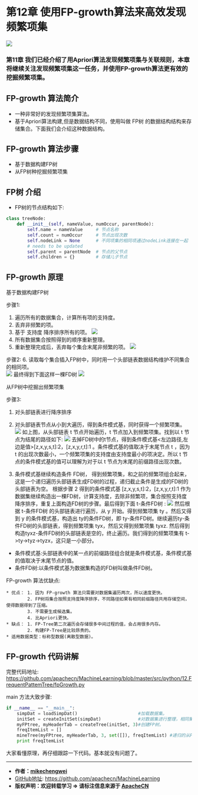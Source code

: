 
# 第12章 使用FP-growth算法来高效发现频繁项集

![](../images/12.Fd-growth/apachecn_fd_growth_homepage.png)

### 第11章 我们已经介绍了用Apriori算法发现频繁项集与关联规则，本章将继续关注发现频繁项集这一任务，并使用FP-growth算法更有效的挖掘频繁项集。

## FP-growth 算法简介

* 一种非常好的发现频繁项集算法。
* 基于Apriori算法构建,但是数据结构不同，使用叫做 FP树 的数据结构结构来存储集合。下面我们会介绍这种数据结构。

## FP-growth 算法步骤
- 基于数据构建FP树   
- 从FP树种挖掘频繁项集 

## FP树 介绍
* FP树的节点结构如下:

```python
class treeNode:
    def __init__(self, nameValue, numOccur, parentNode):
        self.name = nameValue     # 节点名称
        self.count = numOccur     # 节点出现次数
        self.nodeLink = None      # 不同项集的相同项通过nodeLink连接在一起
        # needs to be updated
        self.parent = parentNode  # 节点的父节点
        self.children = {}        # 存储儿子节点
```   
         
## FP-growth 原理
基于数据构建FP树

步骤1:
   1. 遍历所有的数据集合，计算所有项的支持度。
   2. 丢弃非频繁的项。
   3. 基于 支持度 降序排序所有的项。
   ![](../images/12.Fd-growth/步骤1-3.png)
   4. 所有数据集合按照得到的顺序重新整理。
   5. 重新整理完成后，丢弃每个集合末尾非频繁的项。
   ![](../images/12.Fd-growth/步骤4-5.png)

步骤2:
   6. 读取每个集合插入FP树中，同时用一个头部链表数据结构维护不同集合的相同项。  
   ![](../images/12.Fd-growth/步骤6-1.png)
   最终得到下面这样一棵FD树
   ![](../images/12.Fd-growth/步骤6-2.png)


从FP树中挖掘出频繁项集

步骤3:
   1. 对头部链表进行降序排序
   2. 对头部链表节点从小到大遍历，得到条件模式基，同时获得一个频繁项集。
        ![](../images/12.Fd-growth/步骤6-2.png)
        如上图，从头部链表 t 节点开始遍历，t 节点加入到频繁项集。找到以 t 节点为结尾的路径如下:
        ![](../images/12.Fd-growth/步骤7-1.png)
        去掉FD树中的t节点，得到条件模式基<左边路径,左边是值>[z,x,y,s,t]:2，[z,x,y,r,t]:1 。条件模式基的值取决于末尾节点 t ，因为 t 的出现次数最小，一个频繁项集的支持度由支持度最小的项决定。所以 t 节点的条件模式基的值可以理解为对于以 t 节点为末尾的前缀路径出现次数。
       
   3. 条件模式基继续构造条件 FD树， 得到频繁项集，和之前的频繁项组合起来，这是一个递归遍历头部链表生成FD树的过程，递归截止条件是生成的FD树的头部链表为空。
        根据步骤 2 得到的条件模式基 [z,x,y,s,t]:2，[z,x,y,r,t]:1 作为数据集继续构造出一棵FD树，计算支持度，去除非频繁项，集合按照支持度降序排序，重复上面构造FD树的步骤。最后得到下面 t-条件FD树 :
        ![](../images/12.Fd-growth/步骤7-2.png)
        然后根据 t-条件FD树 的头部链表进行遍历，从 y 开始。得到频繁项集 ty 。然后又得到 y 的条件模式基，构造出 ty的条件FD树，即 ty-条件FD树。继续遍历ty-条件FD树的头部链表，得到频繁项集 tyx，然后又得到频繁项集 tyxz. 然后得到构造tyxz-条件FD树的头部链表是空的，终止遍历。我们得到的频繁项集有 t->ty->tyz->tyzx，这只是一小部分。
   * 条件模式基:头部链表中的某一点的前缀路径组合就是条件模式基，条件模式基的值取决于末尾节点的值。
   * 条件FD树:以条件模式基为数据集构造的FD树叫做条件FD树。

FP-growth 算法优缺点:

```
* 优点： 1. 因为 FP-growth 算法只需要对数据集遍历两次，所以速度更快。
        2. FP树将集合按照支持度降序排序，不同路径如果有相同前缀路径共用存储空间，使得数据得到了压缩。
        3. 不需要生成候选集。
        4. 比Apriori更快。
* 缺点： 1. FP-Tree第二次遍历会存储很多中间过程的值，会占用很多内存。
        2. 构建FP-Tree是比较昂贵的。
* 适用数据类型：标称型数据(离散型数据)。
```


## FP-growth 代码讲解
完整代码地址: <https://github.com/apachecn/MachineLearning/blob/master/src/python/12.FrequentPattemTree/fpGrowth.py>

main 方法大致步骤:
```python
if __name__ == "__main__":
    simpDat = loadSimpDat()                       #加载数据集。
    initSet = createInitSet(simpDat)              #对数据集进行整理，相同集合进行合并。
    myFPtree, myHeaderTab = createTree(initSet, 3)#创建FP树。
    freqItemList = []
    mineTree(myFPtree, myHeaderTab, 3, set([]), freqItemList) #递归的从FP树中挖掘出频繁项集。
    print freqItemList
 ```   
大家看懂原理，再仔细跟踪一下代码。基本就没有问题了。


* * *

* **作者：[mikechengwei](https://github.com/mikechengwei)**
* [GitHub地址](https://github.com/apachecn/MachineLearning): <https://github.com/apachecn/MachineLearning>
* **版权声明：欢迎转载学习 => 请标注信息来源于 [ApacheCN](http://www.apachecn.org/)**

